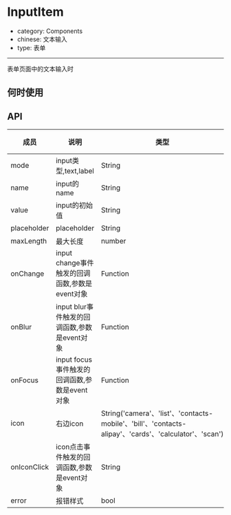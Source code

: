 # InputItem

- category: Components
- chinese: 文本输入
- type: 表单

---

表单页面中的文本输入时

## 何时使用


## API


| 成员        | 说明           | 类型               | 默认值       |
|------------|----------------|--------------------|--------------|
| mode    | input类型,text,label        | String |   text  |
| name    | input的name        | String |   无  |
| value    | input的初始值        | String |   无  |
| placeholder      | placeholder        | String |   无  |
| maxLength      |  最大长度      | number |   无  |
| onChange    | input change事件触发的回调函数,参数是event对象 | Function |   无  |
| onBlur     | input blur事件触发的回调函数,参数是event对象 | Function |   无  |
| onFocus    | input focus事件触发的回调函数,参数是event对象 | Function |   无  |
| icon      | 右边icon        | String('camera'、'list'、'contacts-mobile'、'bill'、'contacts-alipay'、'cards'、'calculator'、'scan') |   无  |
| onIconClick      | icon点击事件触发的回调函数,参数是event对象 | String |   无  |
| error       | 报错样式        | bool |   false  |
